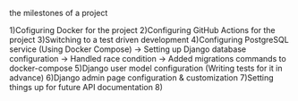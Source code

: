 the milestones of a project

1)Cofiguring Docker for the project
2)Configuring GitHub Actions for the project
3)Switching to a test driven development 
4)Configuring PostgreSQL service (Using Docker Compose) -> Setting up Django database configuration -> Handled race condition -> Added migrations commands to docker-compose 
5)Django user model configuration (Writing tests for it in advance)
6)Django admin page configuration & customization
7)Setting things up for future API documentation 
8)
